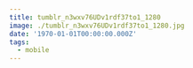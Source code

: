 ```yaml
---
title: tumblr_n3wxv76UDv1rdf37to1_1280
image: ./tumblr_n3wxv76UDv1rdf37to1_1280.jpg
date: '1970-01-01T00:00:00.000Z'
tags:
  - mobile
---
```


